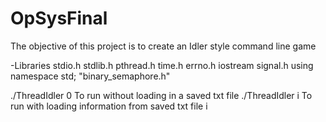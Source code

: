 # OpSysFinal

The objective of this project is to create an Idler style command line game

-Libraries
	stdio.h
	stdlib.h
	pthread.h
	time.h
	errno.h
	iostream
	signal.h
	using namespace std;
	"binary_semaphore.h"


./ThreadIdler 0     To run without loading in a saved txt file
./ThreadIdler i     To run with loading information from saved txt file i




